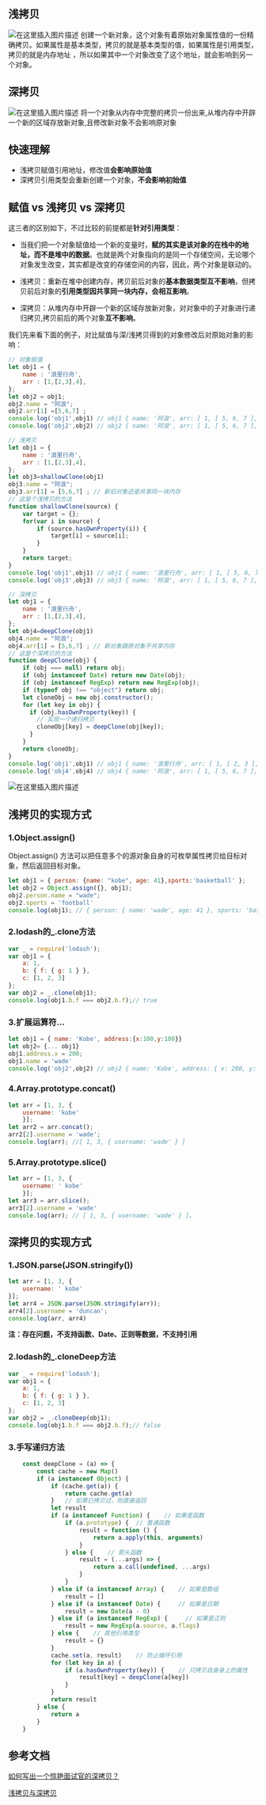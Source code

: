 ## 浅拷贝
![在这里插入图片描述](https://img-blog.csdnimg.cn/5d9bf597acd44c768d1fbf0c5a7c63d9.png)
创建一个新对象，这个对象有着原始对象属性值的一份精确拷贝。如果属性是基本类型，拷贝的就是基本类型的值，如果属性是引用类型，拷贝的就是内存地址 ，所以如果其中一个对象改变了这个地址，就会影响到另一个对象。

## 深拷贝
![在这里插入图片描述](https://img-blog.csdnimg.cn/e6a396786a8d4d1ea9e169a969b058b5.png)
将一个对象从内存中完整的拷贝一份出来,从堆内存中开辟一个新的区域存放新对象,且修改新对象不会影响原对象

## 快速理解
- 浅拷贝赋值引用地址，修改值**会影响原始值**
- 深拷贝引用类型会重新创建一个对象，**不会影响初始值**

## 赋值 vs 浅拷贝 vs 深拷贝
这三者的区别如下，不过比较的前提都是**针对引用类型**：

- 当我们把一个对象赋值给一个新的变量时，**赋的其实是该对象的在栈中的地址，而不是堆中的数据**。也就是两个对象指向的是同一个存储空间，无论哪个对象发生改变，其实都是改变的存储空间的内容，因此，两个对象是联动的。

- 浅拷贝：重新在堆中创建内存，拷贝前后对象的**基本数据类型互不影响**，但拷贝前后对象的**引用类型因共享同一块内存，会相互影响**。

- 深拷贝：从堆内存中开辟一个新的区域存放新对象，对对象中的子对象进行递归拷贝,拷贝前后的两个对象**互不影响**。

我们先来看下面的例子，对比赋值与深/浅拷贝得到的对象修改后对原始对象的影响：

```javascript
// 对象赋值
let obj1 = {
    name : '浪里行舟',
    arr : [1,[2,3],4],
};
let obj2 = obj1;
obj2.name = "阿浪";
obj2.arr[1] =[5,6,7] ;
console.log('obj1',obj1) // obj1 { name: '阿浪', arr: [ 1, [ 5, 6, 7 ], 4 ] }
console.log('obj2',obj2) // obj2 { name: '阿浪', arr: [ 1, [ 5, 6, 7 ], 4 ] }
```

```javascript
// 浅拷贝
let obj1 = {
    name : '浪里行舟',
    arr : [1,[2,3],4],
};
let obj3=shallowClone(obj1)
obj3.name = "阿浪";
obj3.arr[1] = [5,6,7] ; // 新旧对象还是共享同一块内存
// 这是个浅拷贝的方法
function shallowClone(source) {
    var target = {};
    for(var i in source) {
        if (source.hasOwnProperty(i)) {
            target[i] = source[i];
        }
    }
    return target;
}
console.log('obj1',obj1) // obj1 { name: '浪里行舟', arr: [ 1, [ 5, 6, 7 ], 4 ] }
console.log('obj3',obj3) // obj3 { name: '阿浪', arr: [ 1, [ 5, 6, 7 ], 4 ] }
```

```javascript
// 深拷贝
let obj1 = {
    name : '浪里行舟',
    arr : [1,[2,3],4],
};
let obj4=deepClone(obj1)
obj4.name = "阿浪";
obj4.arr[1] = [5,6,7] ; // 新对象跟原对象不共享内存
// 这是个深拷贝的方法
function deepClone(obj) {
    if (obj === null) return obj; 
    if (obj instanceof Date) return new Date(obj);
    if (obj instanceof RegExp) return new RegExp(obj);
    if (typeof obj !== "object") return obj;
    let cloneObj = new obj.constructor();
    for (let key in obj) {
      if (obj.hasOwnProperty(key)) {
        // 实现一个递归拷贝
        cloneObj[key] = deepClone(obj[key]);
      }
    }
    return cloneObj;
}
console.log('obj1',obj1) // obj1 { name: '浪里行舟', arr: [ 1, [ 2, 3 ], 4 ] }
console.log('obj4',obj4) // obj4 { name: '阿浪', arr: [ 1, [ 5, 6, 7 ], 4 ] }
```
![在这里插入图片描述](https://img-blog.csdnimg.cn/fa2ec1bae22045fab4fd784da65bacbc.png)

## 浅拷贝的实现方式
### 1.Object.assign()
Object.assign() 方法可以把任意多个的源对象自身的可枚举属性拷贝给目标对象，然后返回目标对象。

```javascript
let obj1 = { person: {name: "kobe", age: 41},sports:'basketball' };
let obj2 = Object.assign({}, obj1);
obj2.person.name = "wade";
obj2.sports = 'football'
console.log(obj1); // { person: { name: 'wade', age: 41 }, sports: 'basketball' }
```

### 2.lodash的_.clone方法

```javascript
var _ = require('lodash');
var obj1 = {
    a: 1,
    b: { f: { g: 1 } },
    c: [1, 2, 3]
};
var obj2 = _.clone(obj1);
console.log(obj1.b.f === obj2.b.f);// true
```

### 3.扩展运算符...

```javascript
let obj1 = { name: 'Kobe', address:{x:100,y:100}}
let obj2= {... obj1}
obj1.address.x = 200;
obj1.name = 'wade'
console.log('obj2',obj2) // obj2 { name: 'Kobe', address: { x: 200, y: 100 } }
```


### 4.Array.prototype.concat()

```javascript
let arr = [1, 3, {
    username: 'kobe'
    }];
let arr2 = arr.concat();    
arr2[2].username = 'wade';
console.log(arr); //[ 1, 3, { username: 'wade' } ]
```

### 5.Array.prototype.slice()

```javascript
let arr = [1, 3, {
    username: ' kobe'
    }];
let arr3 = arr.slice();
arr3[2].username = 'wade'
console.log(arr); // [ 1, 3, { username: 'wade' } ]。
```

## 深拷贝的实现方式
### 1.JSON.parse(JSON.stringify())

```javascript
let arr = [1, 3, {
    username: ' kobe'
}];
let arr4 = JSON.parse(JSON.stringify(arr));
arr4[2].username = 'duncan'; 
console.log(arr, arr4)
```

**注：存在问题，不支持函数、Date、正则等数据，不支持引用**

### 2.lodash的_.cloneDeep方法

```javascript
var _ = require('lodash');
var obj1 = {
    a: 1,
    b: { f: { g: 1 } },
    c: [1, 2, 3]
};
var obj2 = _.cloneDeep(obj1);
console.log(obj1.b.f === obj2.b.f);// false
```

### 3.手写递归方法

```javascript
    const deepClone = (a) => {
        const cache = new Map()     
        if (a instanceof Object) {  
            if (cache.get(a)) {
                return cache.get(a)
            }   // 如果已拷贝过，则直接返回
            let result
            if (a instanceof Function) {    // 如果是函数
                if (a.prototype) {  // 普通函数
                    result = function () {
                        return a.apply(this, arguments)
                    }
                } else {    // 箭头函数
                    result = (...args) => {
                        return a.call(undefined, ...args)
                    }
                }
            } else if (a instanceof Array) {    // 如果是数组
                result = []
            } else if (a instanceof Date) {     // 如果是日期
                result = new Date(a - 0)
            } else if (a instanceof RegExp) {     // 如果是正则
                result = new RegExp(a.source, a.flags)
            } else {    // 其他引用类型
                result = {}
            }
            cache.set(a, result)    // 防止循环引用
            for (let key in a) {
                if (a.hasOwnProperty(key)) {    // 只拷贝自身身上的属性
                    result[key] = deepClone(a[key])
                }
            }
            return result
        } else {    
            return a
        }
    }
```

## 参考文档
[如何写出一个惊艳面试官的深拷贝？](https://segmentfault.com/a/1190000020255831)

[浅拷贝与深拷贝](https://juejin.cn/post/6844904197595332622#heading-10)